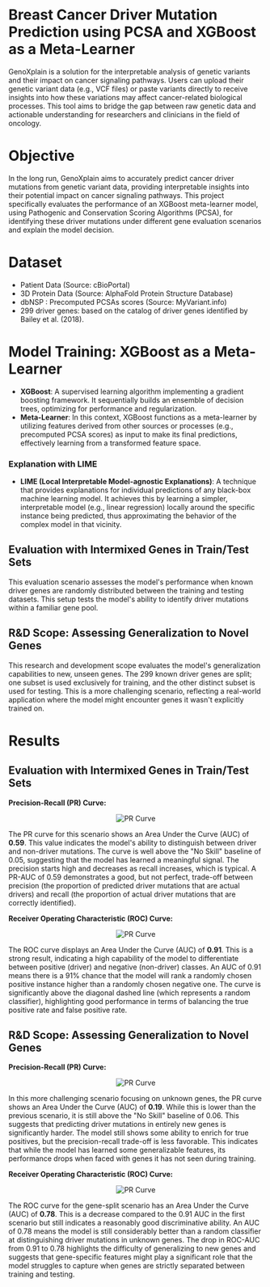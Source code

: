 # Breast Cancer Driver Mutation Prediction using PCSA and XGBoost as a Meta-Learner
GenoXplain is a solution for the interpretable analysis of genetic variants and their impact on cancer signaling pathways. Users can upload their genetic variant data (e.g., VCF files) or paste variants directly to receive insights into how these variations may affect cancer-related biological processes. This tool aims to bridge the gap between raw genetic data and actionable understanding for researchers and clinicians in the field of oncology.

# Objective
In the long run, GenoXplain aims to accurately predict cancer driver mutations from genetic variant data, providing interpretable insights into their potential impact on cancer signaling pathways. This project specifically evaluates the performance of an XGBoost meta-learner model, using Pathogenic and Conservation Scoring Algorithms (PCSA), for identifying these driver mutations under different gene evaluation scenarios and explain the model decision.

# Dataset
- Patient Data (Source: cBioPortal)
- 3D Protein Data (Source: AlphaFold Protein Structure Database)
- dbNSP : Precomputed PCSAs scores (Source: MyVariant.info)
- 299 driver genes: based on the catalog of driver genes identified by Bailey et al. (2018).

# Model Training: XGBoost as a Meta-Learner

* **XGBoost**: A supervised learning algorithm implementing a gradient boosting framework. It sequentially builds an ensemble of decision trees, optimizing for performance and regularization.
* **Meta-Learner**: In this context, XGBoost functions as a meta-learner by utilizing features derived from other sources or processes (e.g., precomputed PCSA scores) as input to make its final predictions, effectively learning from a transformed feature space.

### Explanation with LIME

* **LIME (Local Interpretable Model-agnostic Explanations)**: A technique that provides explanations for individual predictions of any black-box machine learning model. It achieves this by learning a simpler, interpretable model (e.g., linear regression) locally around the specific instance being predicted, thus approximating the behavior of the complex model in that vicinity.

## Evaluation with Intermixed Genes in Train/Test Sets
This evaluation scenario assesses the model's performance when known driver genes are randomly distributed between the training and testing datasets. This setup tests the model's ability to identify driver mutations within a familiar gene pool.

## R&D Scope: Assessing Generalization to Novel Genes

This research and development scope evaluates the model's generalization capabilities to new, unseen genes. The 299 known driver genes are split; one subset is used exclusively for training, and the other distinct subset is used for testing. This is a more challenging scenario, reflecting a real-world application where the model might encounter genes it wasn't explicitly trained on.

# Results

## Evaluation with Intermixed Genes in Train/Test Sets

**Precision-Recall (PR) Curve:**
<p align="center">
  <img src="media/precision_recall_curve_all_genes.png" alt="PR Curve">
</p>

The PR curve for this scenario shows an Area Under the Curve (AUC) of **0.59**. This value indicates the model's ability to distinguish between driver and non-driver mutations. The curve is well above the "No Skill" baseline of 0.05, suggesting that the model has learned a meaningful signal. The precision starts high and decreases as recall increases, which is typical. A PR-AUC of 0.59 demonstrates a good, but not perfect, trade-off between precision (the proportion of predicted driver mutations that are actual drivers) and recall (the proportion of actual driver mutations that are correctly identified).

**Receiver Operating Characteristic (ROC) Curve:**
<p align="center">
  <img src="media/roc_curve_all_genes.png" alt="PR Curve">
</p>

The ROC curve displays an Area Under the Curve (AUC) of **0.91**. This is a strong result, indicating a high capability of the model to differentiate between positive (driver) and negative (non-driver) classes. An AUC of 0.91 means there is a 91% chance that the model will rank a randomly chosen positive instance higher than a randomly chosen negative one. The curve is significantly above the diagonal dashed line (which represents a random classifier), highlighting good performance in terms of balancing the true positive rate and false positive rate.

## R&D Scope: Assessing Generalization to Novel Genes

**Precision-Recall (PR) Curve:**
<p align="center">
  <img src="media/precision_recall_curve_gene_split_discover_genes.png" alt="PR Curve">
</p>

In this more challenging scenario focusing on unknown genes, the PR curve shows an Area Under the Curve (AUC) of **0.19**. While this is lower than the previous scenario, it is still above the "No Skill" baseline of 0.06. This suggests that predicting driver mutations in entirely new genes is significantly harder. The model still shows some ability to enrich for true positives, but the precision-recall trade-off is less favorable. This indicates that while the model has learned some generalizable features, its performance drops when faced with genes it has not seen during training.

**Receiver Operating Characteristic (ROC) Curve:**
<p align="center">
  <img src="media/roc_curve_gene_split_discover_genes.png" alt="PR Curve">
</p>

The ROC curve for the gene-split scenario has an Area Under the Curve (AUC) of **0.78**. This is a decrease compared to the 0.91 AUC in the first scenario but still indicates a reasonably good discriminative ability. An AUC of 0.78 means the model is still considerably better than a random classifier at distinguishing driver mutations in unknown genes. The drop in ROC-AUC from 0.91 to 0.78 highlights the difficulty of generalizing to new genes and suggests that gene-specific features might play a significant role that the model struggles to capture when genes are strictly separated between training and testing.